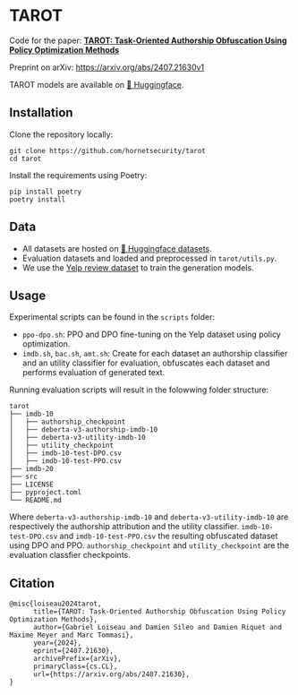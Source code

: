# TAROT

Code for the paper: [**TAROT: Task-Oriented Authorship Obfuscation Using Policy Optimization Methods**](https://arxiv.org/abs/2407.21630v1)

Preprint on arXiv: https://arxiv.org/abs/2407.21630v1

TAROT models are available on [🤗 Huggingface](https://huggingface.co/collections/gabrielloiseau/tarot-66a20fef9d0cd83041e88506).

## Installation
Clone the repository locally:
```
git clone https://github.com/hornetsecurity/tarot
cd tarot
```

Install the requirements using Poetry:
```
pip install poetry
poetry install
```

## Data
- All datasets are hosted on [🤗 Huggingface datasets](https://huggingface.co/datasets). 
- Evaluation datasets and loaded and preprocessed in `tarot/utils.py`. 
- We use the [Yelp review dataset](https://huggingface.co/datasets/Yelp/yelp_review_full) to train the generation models.

## Usage
Experimental scripts can be found in the `scripts` folder:
- `ppo-dpo.sh`: PPO and DPO fine-tuning on the Yelp dataset using policy optimization.  
- `imdb.sh`, `bac.sh`, `amt.sh`: Create for each dataset an authorship classifier and an utility classifier for evaluation, obfuscates each dataset and performs evaluation of generated text. 

Running evaluation scripts will result in the folowwing folder structure:
```
tarot
├── imdb-10
│   ├── authorship_checkpoint
│   ├── deberta-v3-authorship-imdb-10
│   ├── deberta-v3-utility-imdb-10
│   ├── utility_checkpoint
│   ├── imdb-10-test-DPO.csv
│   ├── imdb-10-test-PPO.csv
├── imdb-20
├── src
├── LICENSE
├── pyproject.toml
└── README.md
```
Where `deberta-v3-authorship-imdb-10` and `deberta-v3-utility-imdb-10` are respectively the authorship attribution and the utility classifier. `imdb-10-test-DPO.csv` and `imdb-10-test-PPO.csv` the resulting obfuscated dataset using DPO and PPO. `authorship_checkpoint` and `utility_checkpoint` are the evaluation classfier checkpoints.

## Citation
```
@misc{loiseau2024tarot,
      title={TAROT: Task-Oriented Authorship Obfuscation Using Policy Optimization Methods}, 
      author={Gabriel Loiseau and Damien Sileo and Damien Riquet and Maxime Meyer and Marc Tommasi},
      year={2024},
      eprint={2407.21630},
      archivePrefix={arXiv},
      primaryClass={cs.CL},
      url={https://arxiv.org/abs/2407.21630}, 
}
```
